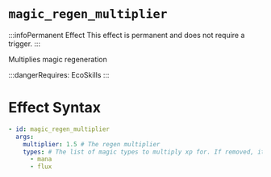 # `magic_regen_multiplier`
:::infoPermanent Effect
This effect is permanent and does not require a trigger.
:::

Multiplies magic regeneration

:::dangerRequires:
EcoSkills
:::

# Effect Syntax
```yaml
- id: magic_regen_multiplier
  args:
    multiplier: 1.5 # The regen multiplier
    types: # The list of magic types to multiply xp for. If removed, it will multiply all types.
      - mana
      - flux 
```
